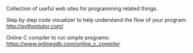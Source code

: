 Collection of useful web sites for programming related things.

Step by step code visualizer to help understand the flow of your program:
http://pythontutor.com/

Online C compiler to run simple programs:
https://www.onlinegdb.com/online_c_compiler
